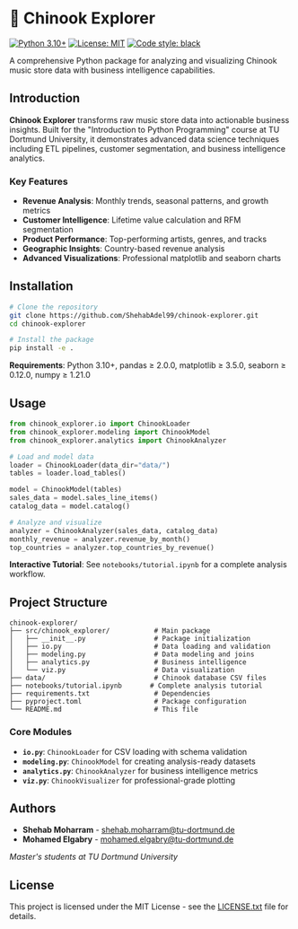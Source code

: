 # 🎵 Chinook Explorer

[![Python 3.10+](https://img.shields.io/badge/python-3.10+-blue.svg)](https://www.python.org/downloads/)
[![License: MIT](https://img.shields.io/badge/License-MIT-yellow.svg)](https://opensource.org/licenses/MIT)
[![Code style: black](https://img.shields.io/badge/code%20style-black-000000.svg)](https://github.com/psf/black)

A comprehensive Python package for analyzing and visualizing Chinook music store data with business intelligence capabilities.

## Introduction

**Chinook Explorer** transforms raw music store data into actionable business insights. Built for the "Introduction to Python Programming" course at TU Dortmund University, it demonstrates advanced data science techniques including ETL pipelines, customer segmentation, and business intelligence analytics.

### Key Features
- **Revenue Analysis**: Monthly trends, seasonal patterns, and growth metrics
- **Customer Intelligence**: Lifetime value calculation and RFM segmentation  
- **Product Performance**: Top-performing artists, genres, and tracks
- **Geographic Insights**: Country-based revenue analysis
- **Advanced Visualizations**: Professional matplotlib and seaborn charts

## Installation

```bash
# Clone the repository
git clone https://github.com/ShehabAdel99/chinook-explorer.git
cd chinook-explorer

# Install the package
pip install -e .
```

**Requirements**: Python 3.10+, pandas ≥ 2.0.0, matplotlib ≥ 3.5.0, seaborn ≥ 0.12.0, numpy ≥ 1.21.0

## Usage

```python
from chinook_explorer.io import ChinookLoader
from chinook_explorer.modeling import ChinookModel  
from chinook_explorer.analytics import ChinookAnalyzer

# Load and model data
loader = ChinookLoader(data_dir="data/")
tables = loader.load_tables()

model = ChinookModel(tables)
sales_data = model.sales_line_items()
catalog_data = model.catalog()

# Analyze and visualize
analyzer = ChinookAnalyzer(sales_data, catalog_data)
monthly_revenue = analyzer.revenue_by_month()
top_countries = analyzer.top_countries_by_revenue()
```

**Interactive Tutorial**: See `notebooks/tutorial.ipynb` for a complete analysis workflow.

## Project Structure

```
chinook-explorer/
├── src/chinook_explorer/           # Main package
│   ├── __init__.py                 # Package initialization
│   ├── io.py                       # Data loading and validation
│   ├── modeling.py                 # Data modeling and joins
│   ├── analytics.py                # Business intelligence
│   └── viz.py                      # Data visualization
├── data/                           # Chinook database CSV files
├── notebooks/tutorial.ipynb       # Complete analysis tutorial
├── requirements.txt                # Dependencies
├── pyproject.toml                  # Package configuration
└── README.md                       # This file
```

### Core Modules

- **`io.py`**: `ChinookLoader` for CSV loading with schema validation
- **`modeling.py`**: `ChinookModel` for creating analysis-ready datasets  
- **`analytics.py`**: `ChinookAnalyzer` for business intelligence metrics
- **`viz.py`**: `ChinookVisualizer` for professional-grade plotting

## Authors

- **Shehab Moharram** - shehab.moharram@tu-dortmund.de
- **Mohamed Elgabry** - mohamed.elgabry@tu-dortmund.de

*Master's students at TU Dortmund University*

## License

This project is licensed under the MIT License - see the [LICENSE.txt](LICENSE.txt) file for details.